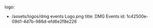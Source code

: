logo:
  - /assets/logos/dmg events Logo.png
title: DMG Events
id: 1c42500e-09d1-4d7b-986d-efd6e2f8e226
